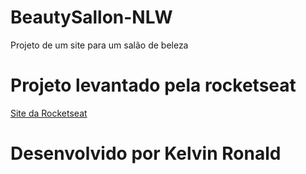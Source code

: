# BeautySallon-NLW
Projeto de um site para um salão de beleza

# Projeto levantado pela rocketseat
<a href="https://rocketseat.com.br">Site da Rocketseat</a>

# Desenvolvido por Kelvin Ronald
